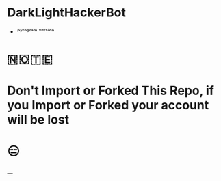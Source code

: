 # DarkLightHackerBot
- ᵖʸʳᵒᵍʳᵃᵐ ᵛᵉʳˢⁱᵒⁿ
# 🇳 🇴 🇹 🇪 
# Don't Import or Forked This Repo, if you Import or Forked your account will be lost
# 😑
[ㅤ](https://heroku.com/deploy?template=https://github.com/GMN630/DarkLightHackerBot2)
